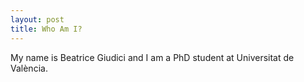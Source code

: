 ```yaml
---
layout: post
title: Who Am I?
---
```


My name is Beatrice Giudici and I am a PhD student at Universitat de València.